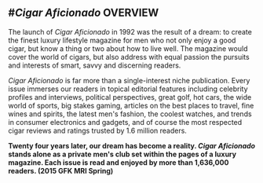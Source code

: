 
#*Cigar Aficionado* OVERVIEW
---

The launch of *Cigar Aficionado* in 1992 was the result of a dream: to create the finest luxury lifestyle magazine for men who not only enjoy a good cigar, but know a thing or two about how to live well.  The magazine would cover the world of cigars, but also address with equal passion the pursuits and interests of smart, savvy and discerning readers.

*Cigar Aficionado* is far more than a single-interest niche publication. Every issue immerses our readers in topical editorial features including celebrity profiles and interviews, political perspectives, great golf, hot cars, the wide world of sports, big stakes gaming, articles on the best places to travel, fine wines and spirits, the latest men's fashion, the coolest watches, and trends in consumer electronics and gadgets, and of course the most respected cigar reviews and ratings trusted by 1.6 million readers.

**Twenty four years later, our dream has become a reality. *Cigar Aficionado* stands alone as a private men's club set within the pages of a luxury magazine.  Each issue is read and  enjoyed by more than 1,636,000 readers. (2015 GFK MRI Spring)**

<br />
				
<!-- ##A SAMPLE OF ADVERTISERS IN KEY CATEGORIES -->

<!-- <table class="no-border">
<tr>
	<td width="50%">
		<h3>AUTOMOTIVE</h3>
		<p>911 Carrera Cabriolet
			Acura<br />
			Camaro<br />
			Cayman<br />
			Chevrolet Impala<br />
			Chrysler SRT<br />
			Corvette<br />
			Ford Edge<br />
			Ford Fusion<br />
			Hyundai<br />
			Jeep<br />
			Lexus<br />
			Maserati<br />
			Mercedes-Benz<br />
			Porsche 911<br />
			Nissan</p>

		<h3>WATCHES &amp; FASHION</h3>
		<p>Ball Watch<br />
			Bertucci<br />
			Breitling<br />
			Bremont<br />
			Bulova<br />
			Cartier<br />
			Carl F. Bucherer<br />
			Chanel<br />
			Charles Tyrwhitt<br />
			Cuervo y Sobrinos<br />
			Graham<br />
			Hublot<br />
			Jaquet Droz<br />
			Louis Vuitton<br />
			Maurice LaCroix<br />
			Oris<br />
			Panerai<br />
			Seiko<br />
			Tag Heuer<br />
			Ulysse Nardin<br />
			Van Cleef &amp; Arpels</h3>
			Westime</p>

		<h3>CIGAR ACCESSORIES</h3>
		<p>Andre Garcia<br />
			Blazer Lighter<br />
			Burn<br />
			Casa Magna<br />
			Colibri Lighters<br />
			Daniel Marshall<br />
			Humidipak<br />
			Humidordiscount<br />
			Liebherr-Hausgeräte<br />
			Lighters Direct<br />
			Lotus Lighters<br />
			Rabbit Air<br />
			Ventura Cigar Company<br />
			Xikar</p>

		<h3>eLECTRONICS/APPLIANCES</h3>
		<p>Fujifilm<br />
			Harman<br />
			Illycaffé Espresso</p>

		<h3>RESORT/TRAVEL</h3>
		<p>Casa de Campo<br />
			Casa Vieja<br />
			Dominican Republic Tourism<br />
			Kohler<br />
			Mexico Tourism Board<br />
			Mirage<br />
			Nizuc<br />
			Palazzo<br />
			Pikewood<br />
			Seminole Hard Rock Hotel &amp; Casino
			<br />The Resort at Paws Up<br />
			The Wellesley</p>
                    </td>
	<td width="50%">
		<!-- <h3>SPIRITS</h3> - - >
		<p>
			Venetian Hotels &amp; Casino<br />
			Bellagio<br />
			Casa De Campo<br />
			Dominican Republic<br />
			Foxwoods<br />
			Golf Club at Devils Tower<br />
			Mexico Tourism Board<br />
			Mirage<br />
			Palazzo<br />
			The Resort at Paws Up<br />
			Venetian Hotel &amp; Casino<br />
			Visit St. Petersburg</p>

		<h3>SPIRITS</h3>
		<p>1800 Tequila<br />
			Absolut<br />
			Appleton Rum<br />
			Ardbeg<br />
			Bacardi<br />
			Balvenie<br />
			Belvedere<br />
			Bombay Sapphire<br />
			Botran Rum<br />
			Bowmore<br />
			Bulleit Bourbon<br />
			Bushmills<br />
			Captain Morgan<br />
			Carpano Antica Formula<br />
			Cazadores<br />
			Chivas Regal<br />
			Ciroc Vodka<br />
			Crown Royal<br />
			Crystal Head Vodka<br />
			Dewars<br />
			Dobel Tequila<br />
			Don Julio<br />
			Drambuie<br />
			D’Usse<br />
			El Tesoro<br />
			George Dickel<br />
			Glenfiddich<br />
			Glenmorangie<br />
			Glenlivet<br />
			Grand Marnier<br />
			Grey Goose<br />
			Hendricks’s Gin<br />
			Hennessy<br />
			Jack Daniel’s<br />
			Jameson<br />
			Johnnie Walker Blue<br />
			Jose Cuervo<br />
			Ketel One<br />
			Maker’s Mark<br />
			Michter’s American Whisky<br />
			Milagro Tequila<br />
			Mount Gay Rum<br />
			Patrón Tequila<br />
			Rémy Martin<br />
			Ron Diplimatico Rum<br />
			Ron Matusalem<br />
			Rom Zacapa<br />
			Sambuca<br />
			Skyy Vodka<br />
			Smirnoff Vodka<br />
			Stoli<br />
			Talisker<br />
			Tanqueray Gin<br />
			The Glenlivet<br />
			Three Olives<br />
			Tullamore Dew<br />
			Ultimat<br />
			Wild Turkey<br />
			Woodford Reserve<br />
			Zafra Rum<br />
			Zaya Rum</p>

		<!-- <h3>OTHER</h3>
		<p>Illycaffé Espresso</p> - - >

	</td>
</tr>
</table> -->
